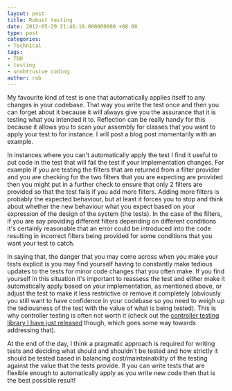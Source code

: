 ```yaml
---
layout: post
title: Robust testing
date: 2012-05-29 21:46:18.000000000 +08:00
type: post
categories:
- Technical
tags:
- TDD
- testing
- unobtrusive coding
author: rob
---
```



My favourite kind of test is one that automatically applies itself to any changes in your codebase. That way you write the test once and then you can forget about it because it will always give you the assurance that it is testing what you intended it to. Reflection can be really handy for this because it allows you to scan your assembly for classes that you want to apply your test to for instance. I will post a blog post momentarily with an example.



In instances where you can't automatically apply the test I find it useful to put code in the test that will fail the test if your implementation changes. For example if you are testing the filters that are returned from a filter provider and you are checking for the two filters that you are expecting are provided then you might put in a further check to ensure that only 2 filters are provided so that the test fails if you add more filters. Adding more filters is probably the expected behaviour, but at least  it forces you to stop and think about whether the new behaviour what you expect based on your expression of the design of the system (the tests). In the case of the filters, if you are say providing different filters depending on different conditions it's certainly reasonable that an error could be introduced into the code resulting in incorrect filters being provided for some conditions that you want your test to catch.



In saying that, the danger that you may come across when you make your tests explicit is you may find yourself having to constantly make tedious updates to the tests for minor code changes that you often make. If you find yourself in this situation it's important to reassess the test and either make it automatically apply based on your implementation, as mentioned above, or adjust the test to make it less restrictive or remove it completely (obviously you still want to have confidence in your codebase so you need to weigh up the tediousness of the test with the value of what is being tested). This is why controller testing is often not worth it (check out the [controller testing library I have just released](/blog/2012/05/29/fluentmvctesting-fluent-terse-and-maintainable-asp-net-mvc-controller-testing/ "FluentMVCTesting: Fluent, terse and maintainable ASP.NET MVC controller testing") though, which goes some way towards addressing that).



At the end of the day, I think a pragmatic approach is required for writing tests and deciding what should and shouldn't be tested and how strictly it should be tested based in balancing cost/maintainability of the testing against the value that the tests provide. If you can write tests that are flexible enough to automatically apply as you write new code then that is the best possible result!


